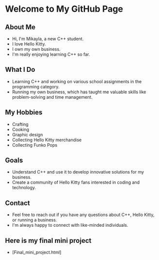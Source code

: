 
# Welcome to My GitHub Page

## About Me
- Hi, I'm Mikayla, a new C++ student.
- I love Hello Kitty.
- I own my own business.
- I'm really enjoying learning C++ so far.

## What I Do
- Learning C++ and working on various school assignments in the programming category.
- Running my own business, which has taught me valuable skills like problem-solving and time management.

## My Hobbies
- Crafting
- Cooking
- Graphic design
- Collecting Hello Kitty merchandise
- Collecting Funko Pops

## Goals
- Understand C++ and use it to develop innovative solutions for my business.
- Create a community of Hello Kitty fans interested in coding and technology.

## Contact
- Feel free to reach out if you have any questions about C++, Hello Kitty, or running a business.
- I'm always happy to connect with like-minded individuals.

## Here is my final mini project
- [Final_mini_project.html]
